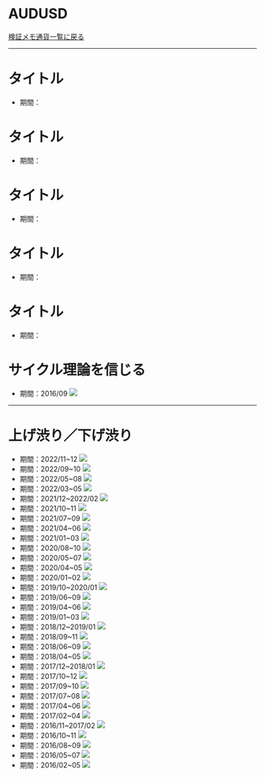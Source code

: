 # AUDUSD
[検証メモ通貨一覧に戻る](../index.md)  

---
# タイトル
- 期間：

# タイトル
- 期間：

# タイトル
- 期間：

# タイトル
- 期間：

# タイトル
- 期間：

# サイクル理論を信じる
- 期間：2016/09
![](img/2022-12-26-19-37-44.png)

---
# 上げ渋り／下げ渋り
- 期間：2022/11~12
![](img/2022-12-27-22-29-39.png)
- 期間：2022/09~10
![](img/2022-12-27-22-25-20.png)
- 期間：2022/05~08
![](img/2022-12-27-22-22-07.png)
- 期間：2022/03~05
![](img/2022-12-27-22-12-59.png)
- 期間：2021/12~2022/02
![](img/2022-12-27-22-09-39.png)
- 期間：2021/10~11
![](img/2022-12-27-22-05-48.png)
- 期間：2021/07~09
![](img/2022-12-27-22-03-39.png)
- 期間：2021/04~06
![](img/2022-12-27-22-00-50.png)
- 期間：2021/01~03
![](img/2022-12-27-21-55-35.png)
- 期間：2020/08~10
![](img/2022-12-27-10-40-29.png)
- 期間：2020/05~07
![](img/2022-12-27-10-29-13.png)
- 期間：2020/04~05
![](img/2022-12-27-10-23-41.png)
- 期間：2020/01~02
![](img/2022-12-27-10-21-00.png)
- 期間：2019/10~2020/01
![](img/2022-12-27-10-18-22.png)
- 期間：2019/06~09
![](img/2022-12-27-10-06-58.png)
- 期間：2019/04~06
![](img/2022-12-27-10-02-17.png)
- 期間：2019/01~03
![](img/2022-12-27-09-57-42.png)
- 期間：2018/12~2019/01
![](img/2022-12-27-09-53-46.png)
- 期間：2018/09~11
![](img/2022-12-27-09-49-00.png)
- 期間：2018/06~09
![](img/2022-12-27-09-39-08.png)
- 期間：2018/04~05
![](img/2022-12-27-09-31-32.png)
- 期間：2017/12~2018/01
![](img/2022-12-27-09-25-42.png)
- 期間：2017/10~12
![](img/2022-12-26-20-33-57.png)
- 期間：2017/09~10
![](img/2022-12-26-20-09-22.png)
- 期間：2017/07~08
![](img/2022-12-26-20-05-35.png)
- 期間：2017/04~06
![](img/2022-12-26-19-59-17.png)
- 期間：2017/02~04
![](img/2022-12-26-19-55-50.png)
- 期間：2016/11~2017/02
![](img/2022-12-26-19-50-27.png)
- 期間：2016/10~11
![](img/2022-12-26-19-43-38.png)
- 期間：2016/08~09
![](img/2022-12-26-19-35-36.png)
- 期間：2016/05~07
![](img/2022-12-26-19-30-11.png)
- 期間：2016/02~05
![](img/2022-12-26-19-20-41.png)



